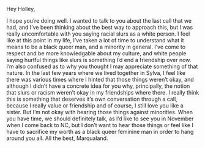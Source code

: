 Hey Holley, 

I hope you’re doing well. I wanted to talk to you about the last call that we had, and I’ve been thinking about the best way to approach this, but I was really uncomfortable with you saying racial slurs as a white person. I feel like at this point in my life, I’ve taken a lot of time to understand what it means to be a black queer man, and a minority in general. I’ve come to respect and be more knowledgable about my culture, and white people saying hurtful things like slurs is something I’d end a friendship over now. I’m also confused as to why you thought I may appreciate something of that nature. In the last few years where we lived together in Sylva, I feel like there was various times where I hinted that those things weren’t okay, and although I didn’t have a concrete idea for you why, principally, the notion that slurs or racism weren’t okay in my friendships where there. I really think this is something that deserves it’s own conversation through a call, because I really value or friendship and of course, I still love you like a sister. But I’m not okay with hearing those things against minorities. When you have time, we should definitely talk, as I’d like to see you in November when I come back to NC, but I don’t want to hear those things or feel like I have to sacrifice my worth as a black queer feminine man in order to hang around you all. All the best, Marqualand. 
